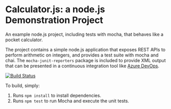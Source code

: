 Calculator.js: a node.js Demonstration Project
==============================================
An example node.js project, including tests with mocha, that behaves like
a pocket calculator.

The project contains a simple node.js application that exposes REST APIs
to perform arithmetic on integers, and provides a test suite with mocha
and chai.  The `mocha-junit-reporters` package is included to provide XML
output that can be presented in a continuous integration tool like
[Azure DevOps](https://azure.com/devops).

[![Build Status](https://dev.azure.com/benjiligeddam0428/sunnygeddam/_apis/build/status/sunnygeddam7.calculator?branchName=master)](https://dev.azure.com/benjiligeddam0428/sunnygeddam/_build/latest?definitionId=1&branchName=master)

To build, simply:

1. Runs `npm install` to install dependencies.
2. Runs `npm test` to run Mocha and execute the unit tests.

